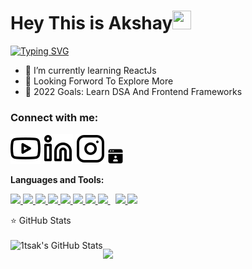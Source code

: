 
# Hey This is Akshay<img src="https://media.tenor.com/lUFliafCu_MAAAAC/hello.gif" height="30px" width="30px">

[![Typing SVG](https://readme-typing-svg.herokuapp.com?font=Fira+Code&pause=1000&width=435&lines=C%2B%2B+Programmer;Web+Developer;I+Develop+Android+Apps;Love+To+Explore+New+Things+)](https://git.io/typing-svg)

- 🌱 I’m currently learning ReactJs
- 👯 Looking Forword To Explore More
- 🥅 2022 Goals: Learn DSA And Frontend Frameworks

### Connect with me:

[![website](youtube-light.svg)](https://youtube.com/AKBROS#gh-light-mode-only)
[![website](linkedin-light.svg)](https://www.linkedin.com/in/akshay-jha-a95486238/)
[![website](instagram-light.svg)](https://www.instagram.com/overlord.akshay/)
<a href="https://akshay-alpha.vercel.app/"><img height="24"  src="./online-resume.png"></a>



**Languages and Tools:**  
<p align="left"> 
    <a href="https://www.java.com" target="_blank"> <img src="https://img.icons8.com/color/32/000000/java-coffee-cup-logo.png"/> </a>
    <a href="https://developer.mozilla.org/en-US/docs/Web/JavaScript" target="_blank"> <img src="https://img.icons8.com/color/32/000000/javascript.png"/> </a> 
    <a href="https://php.net" target="_blank"> <img src="https://img.icons8.com/cute-clipart/32/android.png"/> </a>
    <a href="https://www.w3.org/html/" target="_blank"> <img src="https://img.icons8.com/color/32/000000/html-5.png"/> </a> 
    <a href="https://www.w3schools.com/css/" target="_blank"> <img src="https://img.icons8.com/color/32/000000/css3.png"/> </a> 
    <a href="https://getbootstrap.com" target="_blank"> <img src="https://img.icons8.com/color/32/000000/bootstrap.png"/> </a> 
    <a href="https://www.python.org" target="_blank"> <img src="https://img.icons8.com/color/32/000000/python.png"/> </a> 
    <a style="padding-right:8px;" href="https://www.mysql.com/" target="_blank"> <img src="https://img.icons8.com/fluent/32/000000/mysql-logo.png"/> </a>
    <a href="https://git-scm.com/" target="_blank"> <img src="https://img.icons8.com/color/32/000000/git.png"/> </a>
    <a href="https://cplusplus.com" target="_blank"> <img src="https://img.icons8.com/color/32/000000/c-plus-plus-logo.png"/> </a>

    
  
</p> 


  <summary>⭐ GitHub Stats</summary>
  <br>

  <img align="left" alt="1tsak's GitHub Stats" src="https://github-readme-stats.vercel.app/api?username=hey-ak&show_icons=true&hide_border=false&title_color=f5054d&icon_color=32a842&bg_color=cffaf8&text_color=000&border_color=ffff" />

[youtube]: https://youtube.com/AKBROS
[instagram]: https://instagram.com/overlord.akshay
[linkedin]: https://www.linkedin.com/in/akshay-jha-a95486238/

![](https://hit.yhype.me/github/profile?user_id=42407874)


